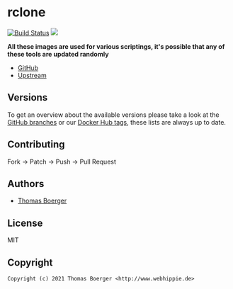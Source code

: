 # rclone

[![Build Status](https://cloud.drone.io/api/badges/toolhippie/rclone/status.svg)](https://cloud.drone.io/toolhippie/rclone)
[![](https://images.microbadger.com/badges/image/toolhippie/rclone:latest.svg)](https://microbadger.com/images/toolhippie/rclone:latest "Get your own image badge on microbadger.com")

**All these images are used for various scriptings, it's possible that any of these tools are updated randomly**

* [GitHub](https://github.com/toolhippie/rclone)
* [Upstream](https://github.com/rclone/rclone)


## Versions

To get an overview about the available versions please take a look at the [GitHub branches](https://github.com/toolhippie/rclone/branches/all) or our [Docker Hub tags](https://hub.docker.com/r/toolhippie/rclone/tags/), these lists are always up to date.


## Contributing

Fork -> Patch -> Push -> Pull Request


## Authors

* [Thomas Boerger](https://github.com/tboerger)


## License

MIT


## Copyright

```
Copyright (c) 2021 Thomas Boerger <http://www.webhippie.de>
```
